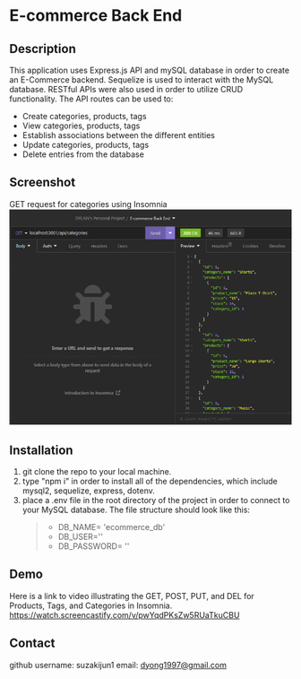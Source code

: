 # E-commerce Back End

## Description

This application uses Express.js API and mySQL database in order to create an E-Commerce backend. Sequelize is used to interact with the MySQL database. RESTful APIs were also used in order to utilize CRUD functionality. The API routes can be used to:

- Create categories, products, tags
- View categories, products, tags
- Establish associations between the different entities
- Update categories, products, tags
- Delete entries from the database

## Screenshot

GET request for categories using Insomnia
![GET_CATEGORIES](/screenshots/GET_CATEGORIES.png)

## Installation

1. git clone the repo to your local machine.
2. type "npm i" in order to install all of the dependencies, which include mysql2, sequelize, express, dotenv.
3. place a .env file in the root directory of the project in order to connect to your MySQL database. The file structure should look like this:
   > - DB_NAME= 'ecommerce_db'
   > - DB_USER=''
   > - DB_PASSWORD= ''

## Demo

Here is a link to video illustrating the GET, POST, PUT, and DEL for Products, Tags, and Categories in Insomnia. https://watch.screencastify.com/v/pwYqdPKsZw5RUaTkuCBU

## Contact

github username: suzakijun1
email: dyong1997@gmail.com

